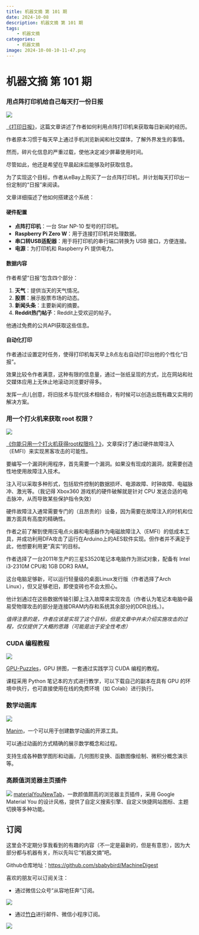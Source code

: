 ```yaml
---
title: 机器文摘 第 101 期
date: 2024-10-08
description: 机器文摘 第 101 期
tags: 
    - 机器文摘
categories: 
    - 机器文摘
image: 2024-10-08-10-11-47.png
---
```

# 机器文摘 第 101 期
### 用点阵打印机给自己每天打一份日报
![](2024-10-08-10-08-34.png)

[《打印日报》](https://aschmelyun.com/blog/getting-my-daily-news-from-a-dot-matrix-printer/)，这篇文章讲述了作者如何利用点阵打印机来获取每日新闻的经历。

作者原本习惯于每天早上通过手机浏览新闻和社交媒体，了解外界发生的事情。

然而，碎片化信息的严重过载，使他决定减少屏幕使用时间。

尽管如此，他还是希望在早晨起床后能够及时获取信息。

为了实现这个目标，作者从eBay上购买了一台点阵打印机，并计划每天打印出一份定制的“日报”来阅读。

文章详细描述了他如何搭建这个系统：

#### 硬件配置
- **点阵打印机**：一台 Star NP-10 型号的打印机。
- **Raspberry Pi Zero W**：用于连接打印机并处理数据。
- **串口转USB适配器**：用于将打印机的串行端口转换为 USB 接口，方便连接。
- **电源**：为打印机和 Raspberry Pi 提供电力。

#### 数据内容
作者希望“日报”包含四个部分：
1. **天气**：提供当天的天气情况。
2. **股票**：展示股票市场的动态。
3. **新闻头条**：主要新闻的摘要。
4. **Reddit热门帖子**：Reddit上受欢迎的帖子。

他通过免费的公共API获取这些信息。

#### 自动化打印
作者通过设置定时任务，使得打印机每天早上8点左右自动打印出他的个性化“日报”。

效果比较令作者满意，这种有限的信息量，通过一张纸呈现的方式，比在网站和社交媒体应用上无休止地滚动浏览要好得多。

发挥一点儿创意，将旧技术与现代技术相结合，有时候可以创造出既有趣又实用的解决方案。

### 用一个打火机来获取 root 权限？
![](2024-10-08-10-09-02.png)

[《你能只用一个打火机获得root权限吗？》](https://www.da.vidbuchanan.co.uk/blog/dram-emfi.html)，文章探讨了通过硬件故障注入（EMFI）来实现黑客攻击的可能性。

要编写一个漏洞利用程序，首先需要一个漏洞。如果没有现成的漏洞，就需要创造性地使用故障注入技术。

注入可以采取多种形式，包括软件控制的数据损坏、电源故障、时钟故障、电磁脉冲、激光等。（我记得 Xbox360 游戏机的硬件破解就是针对 CPU 发送合适的电击脉冲，从而导致某些保护指令失效）

硬件故障注入通常需要专门的（且昂贵的）设备，因为需要在故障注入的时机和位置方面具有高度的精确性。

作者之前了解到使用压电点火器和电感器作为电磁故障注入（EMFI）的低成本工具，并成功利用DFA攻击了运行在Arduino上的AES软件实现。但作者并不满足于此，他想要利用更“真实”的目标。

作者选择了一台2011年生产的三星S3520笔记本电脑作为测试对象，配备有 Intel i3-2310M CPU和 1GB DDR3 RAM。

这台电脑足够新，可以运行轻量级的桌面Linux发行版（作者选择了Arch Linux），但又足够老旧，即使变砖也不会太担心。

他计划通过在这些数据传输引脚上注入故障来实现攻击（作者认为笔记本电脑中最易受物理攻击的部分是连接DRAM内存和系统其余部分的DDR总线。）。

*值得注意的是，作者应该是实现了这个目标，但是文章中并未介绍实施攻击的过程，仅仅提供了大概的思路（可能是出于安全性考虑）*


### CUDA 编程教程
![](2024-10-08-10-11-02.png)

[GPU-Puzzles](https://github.com/srush/GPU-Puzzles)，GPU 拼图，一套通过实践学习 CUDA 编程的教程。

课程采用 Python 笔记本的方式进行教学，可以下载自己的副本在具有 GPU 的环境中执行，也可直接使用在线的免费环境（如 Colab）进行执行。 ​​​

### 数学动画库
![](2024-10-08-10-11-32.png)

[Manim](https://github.com/ManimCommunity/manim)，一个可以用于创建数学动画的开源工具。

可以通过动画的方式精确的展示数学概念和过程。

支持生成各种数学图形和动画，几何图形变换、函数图像绘制、微积分概念演示等。

### 高颜值浏览器主页插件
![](2024-10-08-10-11-47.png)
[materialYouNewTab](https://github.com/XengShi/materialYouNewTab)，一款颜值颇高的浏览器主页插件，采用 Google Material You 的设计风格，提供了自定义搜索引擎、自定义快捷网站图标、主题切换等多种功能。

## 订阅
这里会不定期分享我看到的有趣的内容（不一定是最新的，但是有意思），因为大部分都与机器有关，所以先叫它“机器文摘”吧。

Github仓库地址：https://github.com/sbabybird/MachineDigest

喜欢的朋友可以订阅关注：

- 通过微信公众号“从容地狂奔”订阅。

![](../weixin.jpg)

- 通过[竹白](https://zhubai.love/)进行邮件、微信小程序订阅。

![](../zhubai.jpg)
